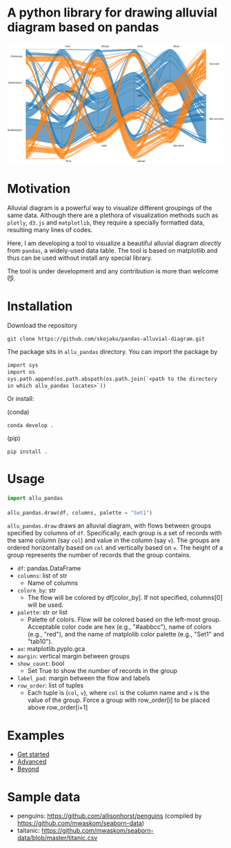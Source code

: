 # A python library for drawing alluvial diagram based on pandas

![example](https://raw.githubusercontent.com/skojaku/pandas-alluvial-diagram/main/figs/example.png)

# Motivation

Alluvial diagram is a powerful way to visualize different groupings of the same data.
Although there are a plethora of visualization methods such as `plotly`, `d3.js` and `matplotlib`, they require a specially formatted data, resulting many lines of codes.

Here, I am developing a tool to visualize a beautiful alluvial diagram *directly* from `pandas`, a widely-used data table. The tool is based on matplotlib and thus can be used without install any special library. 

The tool is under development and any contribution is more than welcome:smirk_cat:.  

# Installation

Download the repository

```
git clone https://github.com/skojaku/pandas-alluvial-diagram.git
```

The package sits in `allu_pandas` directory. You can import the package by


```
import sys
import os
sys.path.append(os.path.abspath(os.path.join(`<path to the directory in which allu_pandas locates>`))
```

Or install:

(conda)
```
conda develop . 
```

(pip)
```
pip install . 
```

# Usage

```python
import allu_pandas

allu_pandas.draw(df, columns, palette = "Set1")
```

`allu_pandas.draw` draws an alluvial diagram, with flows between groups specified by columns of `df`.
Specifically, each group is a set of records with the same column (say `col`) and value in the column (say `v`).
The groups are ordered horizontally based on `col` and vertically based on `v`.
The height of a group represents the number of records that the group contains.

- `df`: pandas.DataFrame
- `columns`: list of str
    - Name of columns
- `colore_by`: str
    - The flow will be colored by df[color_by]. If not specified, columns[0] will be used.
- `palette`: str or list
    - Palette of colors. Flow will be colored based on the left-most group. Acceptable color code are hex (e.g., "#aabbcc"), name of colors (e.g., "red"), and the name of matplolib color palette (e.g., "Set1" and "tab10").
- `ax`: matplotlib.pyplo.gca
- `margin`: vertical margin between groups
- `show_count`: bool
    - Set True to show the number of records in the group
- `label_pad`: margin between the flow and labels 
- `row_order`: list of tuples
    - Each tuple is (`col`, `v`), where `col` is the column name and `v` is the value of the group. Force a group with row_order[i] to be placed above row_order[i+1]


# Examples

- [Get started](https://github.com/skojaku/pandas-alluvial-diagram/blob/main/notebooks/example1.ipynb)
- [Advanced](https://github.com/skojaku/pandas-alluvial-diagram/blob/main/notebooks/example2.ipynb)
- [Beyond](https://github.com/skojaku/pandas-alluvial-diagram/blob/main/notebooks/example3.ipynb)

# Sample data
- penguins: https://github.com/allisonhorst/penguins (compiled by https://github.com/mwaskom/seaborn-data)
- taitanic: https://github.com/mwaskom/seaborn-data/blob/master/titanic.csv
